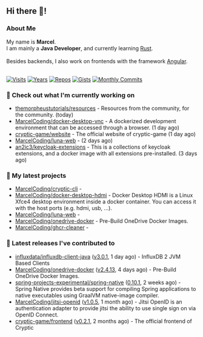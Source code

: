 ## Hi there 👋!




### About Me

My name is **Marcel**.<br>
I am mainly a **Java Developer**, and currently learning [Rust](https://www.rust-lang.org).<br>
<br>
Besides backends, I also work on frontends with the framework [Angular](https://angular.io).
<br>
<br>

[![Visits](https://badges.pufler.dev/visits/MarcelCoding/MarcelCoding?style=flat-square&color=black&logo=github)](https://github.com/MarcelCoding)
[![Years](https://badges.pufler.dev/years/MarcelCoding?style=flat-square&color=black&logo=github)](https://github.com/MarcelCoding)
[![Repos](https://badges.pufler.dev/repos/MarcelCoding?style=flat-square&color=black&logo=github)](https://github.com/MarcelCoding?tab=repositories)
[![Gists](https://badges.pufler.dev/gists/MarcelCoding?style=flat-square&color=black&logo=github)](https://gist.github.com/MarcelCoding)
[![Monthly Commits](https://badges.pufler.dev/commits/monthly/MarcelCoding?style=flat-square&color=black&logo=github)](https://github.com/MarcelCoding)

### 👷 Check out what I'm currently working on

- [themorpheustutorials/resources](https://github.com/themorpheustutorials/resources) - Resources from the community, for the community. (today)
- [MarcelCoding/docker-desktop-vnc](https://github.com/MarcelCoding/docker-desktop-vnc) - A dockerized development environment that can be accessed through a browser. (1 day ago)
- [cryptic-game/website](https://github.com/cryptic-game/website) - The official website of cryptic-game (1 day ago)
- [MarcelCoding/luna-web](https://github.com/MarcelCoding/luna-web) -  (2 days ago)
- [an2ic3/keycloak-extensions](https://github.com/an2ic3/keycloak-extensions) - This is a collections of keycloak extensions, and a docker image with all extensions pre-installed. (3 days ago)

### 🌱 My latest projects

- [MarcelCoding/cryptic-cli](https://github.com/MarcelCoding/cryptic-cli) - 
- [MarcelCoding/docker-desktop-hdmi](https://github.com/MarcelCoding/docker-desktop-hdmi) - Docker Desktop HDMI is a Linux Xfce4 desktop environment inside a docker container. You can access it with the host ports (e.g. hdmi, usb, ...).
- [MarcelCoding/luna-web](https://github.com/MarcelCoding/luna-web) - 
- [MarcelCoding/onedrive-docker](https://github.com/MarcelCoding/onedrive-docker) - Pre-Build OneDrive Docker Images.
- [MarcelCoding/ghcr-cleaner](https://github.com/MarcelCoding/ghcr-cleaner) - 

### 🔭 Latest releases I've contributed to

- [influxdata/influxdb-client-java](https://github.com/influxdata/influxdb-client-java) ([v3.0.1](https://github.com/influxdata/influxdb-client-java/releases/tag/v3.0.1), 1 day ago) - InfluxDB 2 JVM Based Clients
- [MarcelCoding/onedrive-docker](https://github.com/MarcelCoding/onedrive-docker) ([v2.4.13](https://github.com/MarcelCoding/onedrive-docker/releases/tag/v2.4.13), 4 days ago) - Pre-Build OneDrive Docker Images.
- [spring-projects-experimental/spring-native](https://github.com/spring-projects-experimental/spring-native) ([0.10.1](https://github.com/spring-projects-experimental/spring-native/releases/tag/0.10.1), 2 weeks ago) - Spring Native provides beta support for compiling Spring applications to native executables using GraalVM native-image compiler.
- [MarcelCoding/jitsi-openid](https://github.com/MarcelCoding/jitsi-openid) ([v1.0.5](https://github.com/MarcelCoding/jitsi-openid/releases/tag/v1.0.5), 1 month ago) - Jitsi OpenID is an authentication adapter to provide jitsi the ability to use single sign on via OpenID Connect.
- [cryptic-game/frontend](https://github.com/cryptic-game/frontend) ([v0.2.1](https://github.com/cryptic-game/frontend/releases/tag/v0.2.1), 2 months ago) - The official frontend of Cryptic


